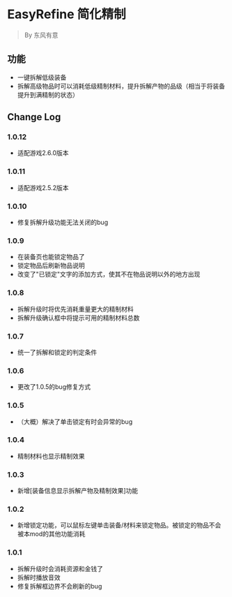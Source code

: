 # EasyRefine 简化精制
> By 东风有意

## 功能
- 一键拆解低级装备
- 拆解高级物品时可以消耗低级精制材料，提升拆解产物的品级（相当于将装备提升到满精制的状态）

## Change Log
### 1.0.12
- 适配游戏2.6.0版本
### 1.0.11
- 适配游戏2.5.2版本
### 1.0.10
- 修复拆解升级功能无法关闭的bug
### 1.0.9
- 在装备页也能锁定物品了
- 锁定物品后刷新物品说明
- 改变了"已锁定"文字的添加方式，使其不在物品说明以外的地方出现
### 1.0.8
- 拆解升级时将优先消耗重量更大的精制材料
- 拆解升级确认框中将提示可用的精制材料总数
### 1.0.7
- 统一了拆解和锁定的判定条件
### 1.0.6
- 更改了1.0.5的bug修复方式
### 1.0.5
- （大概）解决了单击锁定有时会异常的bug
### 1.0.4
- 精制材料也显示精制效果
### 1.0.3
- 新增[装备信息显示拆解产物及精制效果]功能
### 1.0.2
- 新增锁定功能，可以鼠标左键单击装备/材料来锁定物品。被锁定的物品不会被本mod的其他功能消耗
### 1.0.1
- 拆解升级时会消耗资源和金钱了
- 拆解时播放音效
- 修复拆解框边界不会刷新的bug